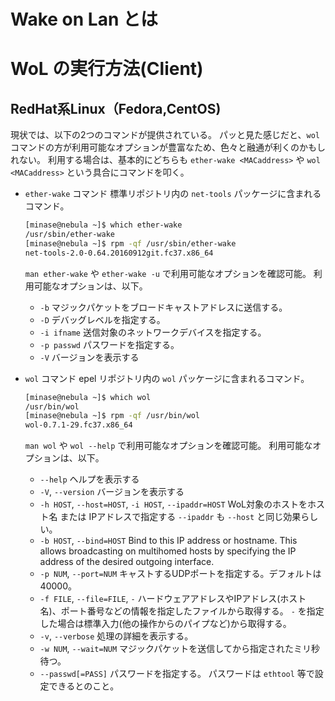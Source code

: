 


# Wake on Lan とは






# WoL の実行方法(Client)

## RedHat系Linux（Fedora,CentOS)
現状では、以下の2つのコマンドが提供されている。
パッと見た感じだと、`wol` コマンドの方が利用可能なオプションが豊富なため、色々と融通が利くのかもしれない。
利用する場合は、基本的にどちらも `ether-wake <MACaddress>` や `wol <MACaddress>` という具合にコマンドを叩く。



- `ether-wake` コマンド
    標準リポジトリ内の `net-tools` パッケージに含まれるコマンド。
    ```sh
    [minase@nebula ~]$ which ether-wake
    /usr/sbin/ether-wake
    [minase@nebula ~]$ rpm -qf /usr/sbin/ether-wake
    net-tools-2.0-0.64.20160912git.fc37.x86_64
    ``` 
    `man ether-wake` や `ether-wake -u` で利用可能なオプションを確認可能。
    利用可能なオプションは、以下。
    - `-b`
        マジックパケットをブロードキャストアドレスに送信する。
    - `-D`
        デバッグレベルを指定する。
    - `-i ifname`
        送信対象のネットワークデバイスを指定する。
    - `-p passwd`
        パスワードを指定する。
    - `-V`
        バージョンを表示する


- `wol` コマンド
    epel リポジトリ内の `wol` パッケージに含まれるコマンド。
    ```sh
    [minase@nebula ~]$ which wol
    /usr/bin/wol
    [minase@nebula ~]$ rpm -qf /usr/bin/wol
    wol-0.7.1-29.fc37.x86_64
    ``` 
    `man wol` や `wol --help` で利用可能なオプションを確認可能。
    利用可能なオプションは、以下。
    - `--help`
        ヘルプを表示する
    - `-V`, `--version`
           バージョンを表示する
    - `-h HOST`, `--host=HOST`, `-i HOST`, `--ipaddr=HOST`
        WoL対象のホストをホスト名 または IPアドレスで指定する
        `--ipaddr` も `--host` と同じ効果らしい。
    - `-b HOST`,  `--bind=HOST`
           Bind to this IP address or hostname. This allows broadcasting on multihomed hosts by specifying the IP address of the
           desired outgoing interface.
    - `-p NUM`, `--port=NUM`
        キャストするUDPポートを指定する。デフォルトは40000。
    - `-f FILE`, `--file=FILE`, `-`
           ハードウェアアドレスやIPアドレス(ホスト名)、ポート番号などの情報を指定したファイルから取得する。
           `-` を指定した場合は標準入力(他の操作からのパイプなど)から取得する。
    - `-v`, `--verbose`
        処理の詳細を表示する。
    - `-w NUM`, `--wait=NUM`
        マジックパケットを送信してから指定されたミリ秒待つ。
    - `--passwd[=PASS]`
        パスワードを指定する。
        パスワードは `ethtool` 等で設定できるとのこと。























